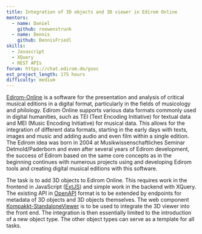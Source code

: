 ```yaml
---
title: Integration of 3D objects and 3D viewer in Edirom Online 
mentors:  
  - name: Daniel
    github: roewenstrunk
  - name: Dennis
    github: DennisFriedl
skills: 
  - Javascript
  - XQuery
  - REST APIs
forum: https://chat.edirom.de/gsoc
est_project_length: 175 hours
difficulty: medium
---
```


[Edirom-Online] is a software for the presentation and analysis of critical 
musical editions in a digital format, particularly in the fields of musicology 
and philology. Edirom Online supports various data formats commonly used in 
digital humanities, such as TEI (Text Encoding Initiative) for textual data 
and MEI (Music Encoding Initiative) for musical data. This allows for the 
integration of different data formats, starting in the early days with texts, 
images and music and adding audio and even film within a single edition. 
The Edirom idea was born in 2004 at Musikwissenschaftliches Seminar 
Detmold/Paderborn and even after several years of Edirom development, the 
success of Edirom based on the same core concepts as in the beginning 
continues with numerous projects using and developing Edirom tools and creating 
digital musical editions with this software.

The task is to add 3D objects to Edirom Online. This requires work in the 
frontend in JavaScript ([ExtJS]) and simple work in the backend with XQuery. 
The existing API in [OpenAPI] format is to be extended by endpoints for 
metadata of 3D objects and 3D objects themselves. The web component 
[Kompakkt-StandaloneViewer] is to be used to integrate the 3D viewer into 
the front end. The integration is then essentially limited to the introduction 
of a new object type. The other object types can serve as a template for all 
tasks.

[Edirom-Online]: https://github.com/Edirom/Edirom-Online
[Kompakkt-StandaloneViewer]: https://github.com/Kompakkt/StandaloneViewer
[ExtJS]: https://www.sencha.com/products/extjs/
[OpenAPI]: https://www.openapis.org/
